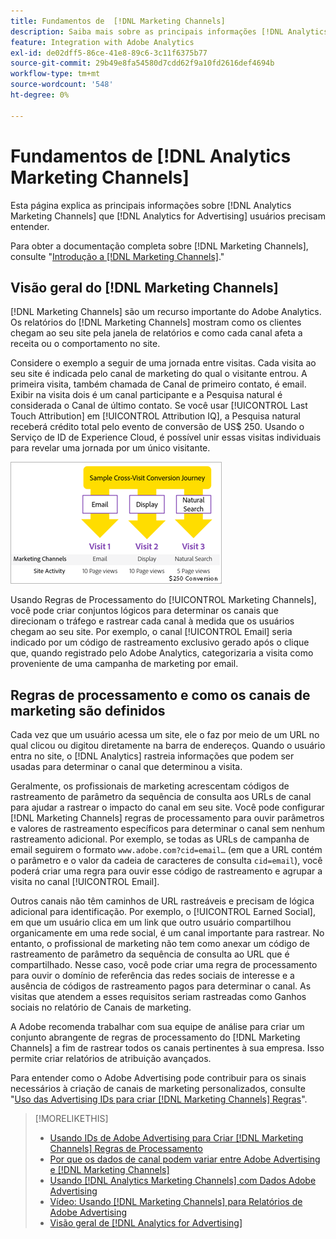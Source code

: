 ```yaml
---
title: Fundamentos de  [!DNL Marketing Channels]
description: Saiba mais sobre as principais informações [!DNL Analytics Marketing Channels] que [!DNL Analytics for Advertising] os usuários devem entender.
feature: Integration with Adobe Analytics
exl-id: de02dff5-86ce-41e8-89c6-3c11f6375b77
source-git-commit: 29b49e8fa54580d7cdd62f9a10fd2616def4694b
workflow-type: tm+mt
source-wordcount: '548'
ht-degree: 0%

---
```


# Fundamentos de [!DNL Analytics Marketing Channels]

Esta página explica as principais informações sobre [!DNL Analytics Marketing Channels] que [!DNL Analytics for Advertising] usuários precisam entender.

Para obter a documentação completa sobre [!DNL Marketing Channels], consulte &quot;[Introdução a [!DNL Marketing Channels]](https://experienceleague.adobe.com/docs/analytics/components/marketing-channels/c-getting-started-mchannel.html).&quot;

## Visão geral do [!DNL Marketing Channels]

[!DNL Marketing Channels] são um recurso importante do Adobe Analytics. Os relatórios do [!DNL Marketing Channels] mostram como os clientes chegam ao seu site pela janela de relatórios e como cada canal afeta a receita ou o comportamento no site.

Considere o exemplo a seguir de uma jornada entre visitas. Cada visita ao seu site é indicada pelo canal de marketing do qual o visitante entrou. A primeira visita, também chamada de Canal de primeiro contato, é email. Exibir na visita dois é um canal participante e a Pesquisa natural é considerada o Canal de último contato. Se você usar [!UICONTROL Last Touch Attribution] em [!UICONTROL Attribution IQ], a Pesquisa natural receberá crédito total pelo evento de conversão de US$ 250. Usando o Serviço de ID de Experience Cloud, é possível unir essas visitas individuais para revelar uma jornada por um único visitante.

![Exemplo de jornada de conversão entre visitas em Canais de marketing](/help/integrations/assets/a4adc-mc-sample-journey.png)

Usando Regras de Processamento do [!UICONTROL Marketing Channels], você pode criar conjuntos lógicos para determinar os canais que direcionam o tráfego e rastrear cada canal à medida que os usuários chegam ao seu site. Por exemplo, o canal [!UICONTROL Email] seria indicado por um código de rastreamento exclusivo gerado após o clique que, quando registrado pelo Adobe Analytics, categorizaria a visita como proveniente de uma campanha de marketing por email.

## Regras de processamento e como os canais de marketing são definidos

Cada vez que um usuário acessa um site, ele o faz por meio de um URL no qual clicou ou digitou diretamente na barra de endereços. Quando o usuário entra no site, o [!DNL Analytics] rastreia informações que podem ser usadas para determinar o canal que determinou a visita.

Geralmente, os profissionais de marketing acrescentam códigos de rastreamento de parâmetro da sequência de consulta aos URLs de canal para ajudar a rastrear o impacto do canal em seu site. Você pode configurar [!DNL Marketing Channels] regras de processamento para ouvir parâmetros e valores de rastreamento específicos para determinar o canal sem nenhum rastreamento adicional. Por exemplo, se todas as URLs de campanha de email seguirem o formato `www.adobe.com?cid=email…` (em que a URL contém o parâmetro e o valor da cadeia de caracteres de consulta `cid=email`), você poderá criar uma regra para ouvir esse código de rastreamento e agrupar a visita no canal [!UICONTROL Email].

Outros canais não têm caminhos de URL rastreáveis e precisam de lógica adicional para identificação. Por exemplo, o [!UICONTROL Earned Social], em que um usuário clica em um link que outro usuário compartilhou organicamente em uma rede social, é um canal importante para rastrear. No entanto, o profissional de marketing não tem como anexar um código de rastreamento de parâmetro da sequência de consulta ao URL que é compartilhado. Nesse caso, você pode criar uma regra de processamento para ouvir o domínio de referência das redes sociais de interesse e a ausência de códigos de rastreamento pagos para determinar o canal. As visitas que atendem a esses requisitos seriam rastreadas como Ganhos sociais no relatório de Canais de marketing.

A Adobe recomenda trabalhar com sua equipe de análise para criar um conjunto abrangente de regras de processamento do [!DNL Marketing Channels] a fim de rastrear todos os canais pertinentes à sua empresa. Isso permite criar relatórios de atribuição avançados.

Para entender como o Adobe Advertising pode contribuir para os sinais necessários à criação de canais de marketing personalizados, consulte &quot;[Uso das Advertising IDs para criar [!DNL Marketing Channels] Regras](mc-ids.md)&quot;.

>[!MORELIKETHIS]
>
>* [Usando IDs de Adobe Advertising para Criar [!DNL Marketing Channels] Regras de Processamento](mc-ids.md)
>* [Por que os dados de canal podem variar entre Adobe Advertising e  [!DNL Marketing Channels]](mc-data-variances.md)
>* [Usando [!DNL Analytics Marketing Channels] com Dados Adobe Advertising](mc-ac-data.md)
>* [Vídeo: Usando [!DNL Marketing Channels] para Relatórios de Adobe Advertising](https://experienceleague.adobe.com/docs/advertising-learn/tutorials/analytics/analytics-reporting-a4adc.html)
>* [Visão geral de [!DNL Analytics for Advertising]](/help/integrations/analytics/overview.md)
